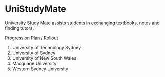 # UniStudyMate
University Study Mate assists students in exchanging textbooks, notes and finding tutors.

<u>Progression Plan / Rollout</u>
<ol>
    <li>University of Technology Sydney</li>
    <li>University of Sydney</li>
    <li>University of New South Wales</li>
    <li>Macquarie University</li>
    <li>Western Sydney University</li>
</ol>


